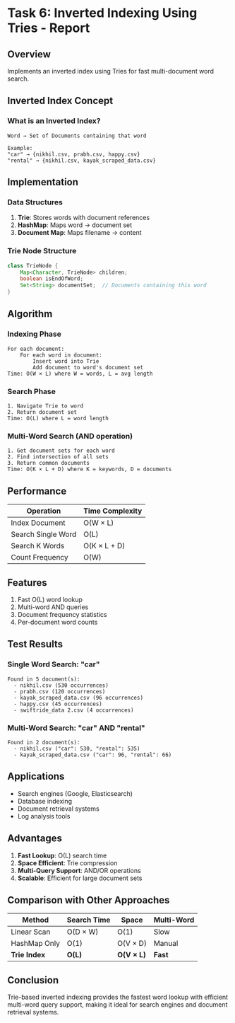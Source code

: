 # Task 6: Inverted Indexing Using Tries - Report

## Overview
Implements an inverted index using Tries for fast multi-document word search.

## Inverted Index Concept

### What is an Inverted Index?
```
Word → Set of Documents containing that word

Example:
"car" → {nikhil.csv, prabh.csv, happy.csv}
"rental" → {nikhil.csv, kayak_scraped_data.csv}
```

## Implementation

### Data Structures
1. **Trie**: Stores words with document references
2. **HashMap**: Maps word → document set
3. **Document Map**: Maps filename → content

### Trie Node Structure
```java
class TrieNode {
    Map<Character, TrieNode> children;
    boolean isEndOfWord;
    Set<String> documentSet;  // Documents containing this word
}
```

## Algorithm

### Indexing Phase
```
For each document:
    For each word in document:
        Insert word into Trie
        Add document to word's document set
Time: O(W × L) where W = words, L = avg length
```

### Search Phase
```
1. Navigate Trie to word
2. Return document set
Time: O(L) where L = word length
```

### Multi-Word Search (AND operation)
```
1. Get document sets for each word
2. Find intersection of all sets
3. Return common documents
Time: O(K × L + D) where K = keywords, D = documents
```

## Performance

| Operation | Time Complexity |
|-----------|----------------|
| Index Document | O(W × L) |
| Search Single Word | O(L) |
| Search K Words | O(K × L + D) |
| Count Frequency | O(W) |

## Features
1. Fast O(L) word lookup
2. Multi-word AND queries
3. Document frequency statistics
4. Per-document word counts

## Test Results

### Single Word Search: "car"
```
Found in 5 document(s):
  - nikhil.csv (530 occurrences)
  - prabh.csv (120 occurrences)
  - kayak_scraped_data.csv (96 occurrences)
  - happy.csv (45 occurrences)
  - swiftride_data 2.csv (4 occurrences)
```

### Multi-Word Search: "car" AND "rental"
```
Found in 2 document(s):
  - nikhil.csv ("car": 530, "rental": 535)
  - kayak_scraped_data.csv ("car": 96, "rental": 66)
```

## Applications
- Search engines (Google, Elasticsearch)
- Database indexing
- Document retrieval systems
- Log analysis tools

## Advantages
1. **Fast Lookup**: O(L) search time
2. **Space Efficient**: Trie compression
3. **Multi-Query Support**: AND/OR operations
4. **Scalable**: Efficient for large document sets

## Comparison with Other Approaches

| Method | Search Time | Space | Multi-Word |
|--------|------------|-------|-----------|
| Linear Scan | O(D × W) | O(1) | Slow |
| HashMap Only | O(1) | O(V × D) | Manual |
| **Trie Index** | **O(L)** | **O(V × L)** | **Fast** |

## Conclusion
Trie-based inverted indexing provides the fastest word lookup with efficient multi-word query support, making it ideal for search engines and document retrieval systems.
